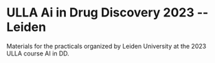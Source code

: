 # ULLA Ai in Drug Discovery 2023 -- Leiden

Materials for the practicals organized by Leiden University at the 2023 ULLA course AI in DD.